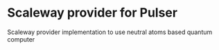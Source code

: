 # Scaleway provider for Pulser

Scaleway provider implementation to use neutral atoms based quantum computer

